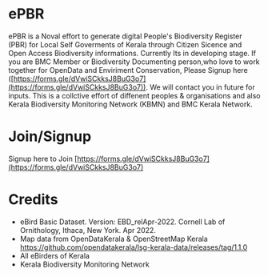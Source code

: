 # ePBR
ePBR is a Noval effort to generate digital People's Biodiversity Register (PBR) for Local Self Goverments of Kerala through Citizen Sicence and Open Access Biodiversity informations. Currently Its in developing stage. If you are BMC Member or Biodiversity Documenting person,who love to work together for OpenData and Enviriment Conservation, Please Signup here ([https://forms.gle/dVwiSCkksJ8BuG3o7](https://forms.gle/dVwiSCkksJ8BuG3o7)). We will contact you in future for inputs. This is a collctive effort of diffenent peoples & organisations and also Kerala Biodiversity Monitoring Network (KBMN) and BMC Kerala Network.

# Join/Signup
Signup here to Join [https://forms.gle/dVwiSCkksJ8BuG3o7](https://forms.gle/dVwiSCkksJ8BuG3o7)

# Credits
* eBird Basic Dataset. Version: EBD_relApr-2022. Cornell Lab of Ornithology, Ithaca, New York. Apr 2022.
* Map data from OpenDataKerala & OpenStreetMap Kerala https://github.com/opendatakerala/lsg-kerala-data/releases/tag/1.1.0
* All eBirders of Kerala
* Kerala Biodiversity Monitoring Network
